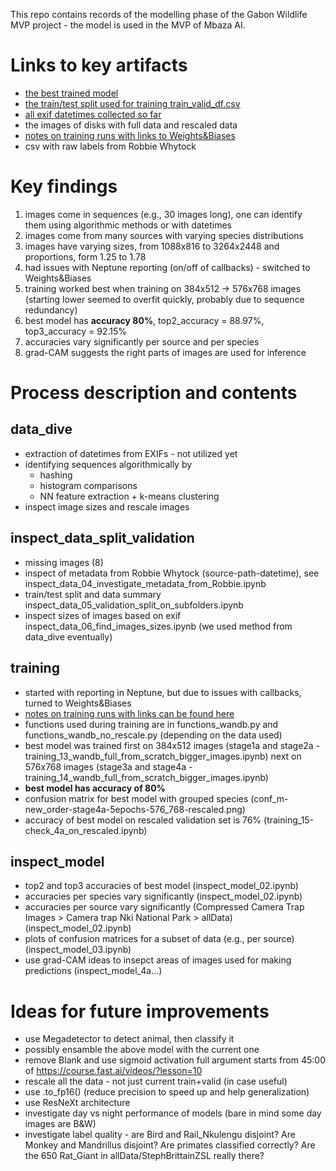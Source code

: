 This repo contains records of the modelling phase of the Gabon Wildlife MVP project - the model is used in the MVP of Mbaza AI.

# Links to key artifacts
* [the best trained model](https://github.com/Appsilon/gabon_wildlife_training/releases/tag/v1.0-model)
* [the train/test split used for training train_valid_df.csv](https://github.com/Appsilon/gabon_wildlife_training/releases/tag/v1.0-train_valid_df)
* [all exif datetimes collected so far](https://github.com/Appsilon/gabon_wildlife_training/tree/master/data_dive/datetimes_exif)
* the images of disks with full data and rescaled data
* [notes on training runs with links to Weights&Biases](https://github.com/Appsilon/gabon_wildlife_training/blob/master/notes_on_training_runs.md)
* csv with raw labels from Robbie Whytock

# Key findings
1. images come in sequences (e.g., 30 images long), one can identify them using algorithmic methods or with datetimes
2. images come from many sources with varying species distributions
3. images have varying sizes, from 1088x816 to 3264x2448 and proportions, form 1.25 to 1.78
4. had issues with Neptune reporting (on/off of callbacks) - switched to Weights&Biases
5. training worked best when training on 384x512 -> 576x768 images (starting lower seemed to overfit quickly, probably due to sequence redundancy)
6. best model has **accuracy 80%**, top2_accuracy = 88.97%, top3_accuracy = 92.15%
7. accuracies vary significantly per source and per species
8. grad-CAM suggests the right parts of images are used for inference

# Process description and contents

## data_dive
* extraction of datetimes from EXIFs - not utilized yet
* identifying sequences algorithmically by
  * hashing
  * histogram comparisons
  * NN feature extraction + k-means clustering
* inspect image sizes and rescale images

## inspect_data_split_validation
* missing images (8)
* inspect of metadata from Robbie Whytock (source-path-datetime), see inspect_data_04_investigate_metadata_from_Robbie.ipynb
* train/test split and data summary inspect_data_05_validation_split_on_subfolders.ipynb
* inspect sizes of images based on exif inspect_data_06_find_images_sizes.ipynb (we used method from data_dive eventually)

## training
* started with reporting in Neptune, but due to issues with callbacks, turned to Weights&Biases
* [notes on training runs with links can be found here](https://github.com/Appsilon/gabon_wildlife_training/blob/master/notes_on_training_runs.md)
* functions used during training are in functions_wandb.py and functions_wandb_no_rescale.py (depending on the data used)
* best model was trained first on 384x512 images (stage1a and stage2a - training_13_wandb_full_from_scratch_bigger_images.ipynb) next on 576x768 images (stage3a and stage4a - training_14_wandb_full_from_scratch_bigger_images.ipynb)
* **best model has accuracy of 80%**
* confusion matrix for best model with grouped species (conf_m-new_order-stage4a-5epochs-576_768-rescaled.png)
* accuracy of best model on rescaled validation set is 76% (training_15-check_4a_on_rescaled.ipynb)

## inspect_model
* top2 and top3 accuracies of best model (inspect_model_02.ipynb)
* accuracies per species vary significantly (inspect_model_02.ipynb)
* accuracies per source vary significantly (Compressed Camera Trap Images > Camera trap Nki National Park > allData) (inspect_model_02.ipynb)
* plots of confusion matrices for a subset of data (e.g., per source) (inspect_model_03.ipynb)
* use grad-CAM ideas to insepct areas of images used for making predictions (inspect_model_4a...)

# Ideas for future improvements
* use Megadetector to detect animal, then classify it
* possibly ensamble the above model with the current one
* remove Blank and use sigmoid activation full argument starts from 45:00 of https://course.fast.ai/videos/?lesson=10
* rescale all the data - not just current train+valid (in case useful)
* use .to_fp16() (reduce precision to speed up and help generalization)
* use ResNeXt architecture
* investigate day vs night performance of models (bare in mind some day images are B&W)
* investigate label quality - are Bird and Rail_Nkulengu disjoint? Are Monkey and Mandrillus disjoint? Are primates classified correctly? Are the 650 Rat_Giant in allData/StephBrittainZSL really there?
